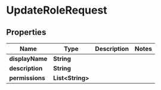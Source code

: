 

# UpdateRoleRequest


## Properties

| Name | Type | Description | Notes |
|------------ | ------------- | ------------- | -------------|
|**displayName** | **String** |  |  |
|**description** | **String** |  |  |
|**permissions** | **List&lt;String&gt;** |  |  |



